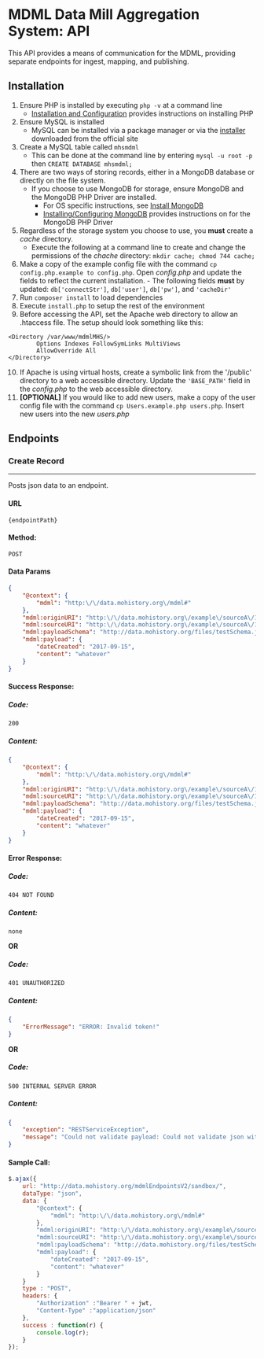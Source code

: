# MDML Data Mill Aggregation System: API

This API provides a means of communication for the MDML, providing separate endpoints for ingest, mapping, and publishing.

## Installation

1. Ensure PHP is installed by executing `php -v` at a command line
    * [Installation and Configuration](http://php.net/manual/en/install.php) provides instructions on installing PHP
2. Ensure MySQL is installed
    * MySQL can be installed via a package manager or via the [installer](https://dev.mysql.com/downloads/installer/) downloaded from the official site
3. Create a MySQL table called `mhsmdml`
    * This can be done at the command line by entering `mysql -u root -p` then `CREATE DATABASE mhsmdml;`
4. There are two ways of storing records, either in a MongoDB database or directly on the file system.
    * If you choose to use MongoDB for storage, ensure MongoDB and the MongoDB PHP Driver are installed.
        * For OS specific instructions, see [Install MongoDB](https://docs.mongodb.com/manual/installation/)
        * [Installing/Configuring MongoDB](http://php.net/manual/en/mongodb.installation.php) provides instructions on for the MongoDB PHP Driver
5. Regardless of the storage system you choose to use, you **must** create a *cache* directory. 
    * Execute the following at a command line to create and change the permissions of the *chache* directory: `mkdir cache; chmod 744 cache;`
6. Make a copy of the example config file with the command `cp config.php.example to config.php`. Open *config.php* and update the fields to reflect the current installation.
        - The following fields **must** by updated: `db['connectStr']`, `db['user']`, `db['pw']`, and `'cacheDir'`
7. Run `composer install` to load dependencies
8. Execute `install.php` to setup the rest of the environment
9. Before accessing the API, set the Apache web directory to allow an .htaccess file. The setup should look something like this:
```
<Directory /var/www/mdmlMHS/>
        Options Indexes FollowSymLinks MultiViews
        AllowOverride All
</Directory>
```
10. If Apache is using virtual hosts, create a symbolic link from the '/public' directory to a web accessible directory. Update the `'BASE_PATH'` field in the *config.php* to the web accessible directory.
11. **[OPTIONAL]** If you would like to add new users, make a copy of the user config file with the command `cp Users.example.php users.php`. Insert new users into the new *users.php*

## Endpoints

### **Create Record**
----

Posts json data to an endpoint.

#### **URL**

`{endpointPath}`

#### **Method:**

`POST`
  
#### **Data Params**

```json
{
    "@context": {
        "mdml": "http:\/\/data.mohistory.org\/mdml#"
    },
    "mdml:originURI": "http:\/\/data.mohistory.org\/example\/sourceA\/123459",
    "mdml:sourceURI": "http:\/\/data.mohistory.org\/example\/sourceA\/123459",
    "mdml:payloadSchema": "http://data.mohistory.org/files/testSchema.json",
    "mdml:payload": {
        "dateCreated": "2017-09-15",
        "content": "whatever"
    }
}
```

#### **Success Response:**

##### Code: 

`200`

##### Content: 
    
```json
{
    "@context": {
        "mdml": "http:\/\/data.mohistory.org\/mdml#"
    },
    "mdml:originURI": "http:\/\/data.mohistory.org\/example\/sourceA\/123459",
    "mdml:sourceURI": "http:\/\/data.mohistory.org\/example\/sourceA\/123459",
    "mdml:payloadSchema": "http://data.mohistory.org/files/testSchema.json",
    "mdml:payload": {
        "dateCreated": "2017-09-15",
        "content": "whatever"
    }
}
```
 
#### **Error Response:**

##### Code:

`404 NOT FOUND`

##### Content: 

`none`

**OR**

##### Code: 

`401 UNAUTHORIZED`

##### Content: 

```json
{
    "ErrorMessage": "ERROR: Invalid token!"
}
```
    
**OR** 
  
##### Code: 

`500 INTERNAL SERVER ERROR`

##### Content:

```json
{
    "exception": "RESTServiceException",
    "message": "Could not validate payload: Could not validate json with schemaPath: http://data.mohistory.org/files/testSchema.json ERRORS: The object must contain the properties [\"content\"]."
}
```

#### Sample Call:

```javascript
$.ajax({
    url: "http://data.mohistory.org/mdmlEndpointsV2/sandbox/",
    dataType: "json",
    data: {
        "@context": {
            "mdml": "http:\/\/data.mohistory.org\/mdml#"
        },
        "mdml:originURI": "http:\/\/data.mohistory.org\/example\/sourceA\/123459",
        "mdml:sourceURI": "http:\/\/data.mohistory.org\/example\/sourceA\/123459",
        "mdml:payloadSchema": "http://data.mohistory.org/files/testSchema.json",
        "mdml:payload": {
            "dateCreated": "2017-09-15",
            "content": "whatever"
        }
    } 
    type : "POST",
    headers: {
        "Authorization" :"Bearer " + jwt,
        "Content-Type" :"application/json"
    },
    success : function(r) {
        console.log(r);
    }
});
```

<!--@TODO Use https://gist.github.com/iros/3426278 as a template--!>

